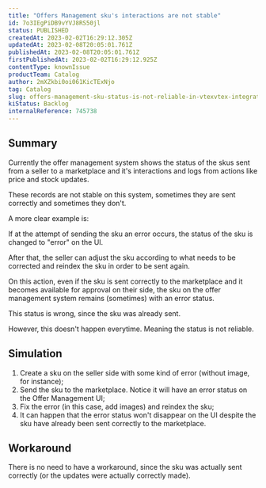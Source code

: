 ```yaml
---
title: "Offers Management sku's interactions are not stable"
id: 7o3IEgPiDB9vYVJ8RS50jl
status: PUBLISHED
createdAt: 2023-02-02T16:29:12.305Z
updatedAt: 2023-02-08T20:05:01.761Z
publishedAt: 2023-02-08T20:05:01.761Z
firstPublishedAt: 2023-02-02T16:29:12.925Z
contentType: knownIssue
productTeam: Catalog
author: 2mXZkbi0oi061KicTExNjo
tag: Catalog
slug: offers-management-sku-status-is-not-reliable-in-vtexvtex-integrations
kiStatus: Backlog
internalReference: 745738
---
```


## Summary

Currently the offer management system shows the status of the skus sent from a seller to a marketplace and it's interactions and logs from actions like price and stock updates.

These records are not stable on this system, sometimes they are sent correctly and sometimes they don't.

A more clear example is:

If at the attempt of sending the sku an error occurs, the status of the sku is changed to "error" on the UI.

After that, the seller can adjust the sku according to what needs to be corrected and reindex the sku in order to be sent again.

On this action, even if the sku is sent correctly to the marketplace and it becomes available for approval on their side, the sku on the offer management system remains (sometimes) with an error status.

This status is wrong, since the sku was already sent.

However, this doesn't happen everytime. Meaning the status is not reliable.


## Simulation

1. Create a sku on the seller side with some kind of error (without image, for instance);
2. Send the sku to the marketplace. Notice it will have an error status on the Offer Management UI;
3. Fix the error (in this case, add images) and reindex the sku;
4. It can happen that the error status won't disappear on the UI despite the sku have already been sent correctly to the marketplace.


## Workaround

There is no need to have a workaround, since the sku was actually sent correctly (or the updates were actually correctly made).


